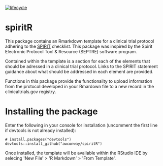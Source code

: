   [![lifecycle](https://img.shields.io/badge/lifecycle-experimental-orange.svg)](https://www.tidyverse.org/lifecycle/#experimental)
  
# spiritR

This package contains an Rmarkdown template for a clinical trial protocol adhering to the [SPIRIT](http://www.spirit-statement.org/) checklist. This package was inspired by the Spirit Electronic Protocol Tool & Resource (SEPTRE) software program.


Contained within the template is a section for each of the elements that should be adressed in a clinical trial protocol. Links to the SPIRIT statement guidance about what should be addressed in each element are provided.

Functions in this package provide the functionality to  upload information from the protocol developed in your Rmardown file to a new record in the clinicaltrials.gov registry. 


# Installing the package

Enter the following in your console for installation (uncomment the first line if devtools is not already installed):

    # install.packages("devtools")
    devtools::install_github("awconway/spiritR")

  
Once installed, the template will be available within the RStudio IDE by selecing 'New File' > 'R Markdown' > 'From Template'.
